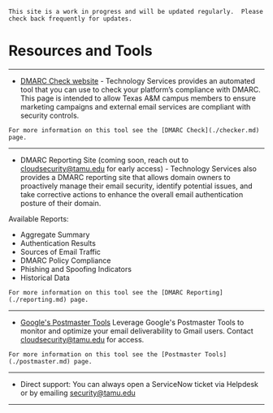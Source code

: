 ```admonish info
This site is a work in progress and will be updated regularly.  Please check back frequently for updates.
```

# Resources and Tools
---
- [DMARC Check website](https://dmarc-check.itsec.tamu.edu) - Technology Services provides an automated tool that you can use to check your platform’s compliance with DMARC. This page is intended to allow Texas A&M campus members to ensure marketing campaigns and external email services are compliant with security controls.

```admonish note
For more information on this tool see the [DMARC Check](./checker.md) page.
```
---
- DMARC Reporting Site (coming soon, reach out to [cloudsecurity@tamu.edu](mailto:cloudsecurity@tamu.edu) for early access) - Technology Services also provides a DMARC reporting site that allows domain owners to proactively manage their email security, identify potential issues, and take corrective actions to enhance the overall email authentication posture of their domain. 

Available Reports:
  - Aggregate Summary
  - Authentication Results
  - Sources of Email Traffic
  - DMARC Policy Compliance
  - Phishing and Spoofing Indicators
  - Historical Data

```admonish note
For more information on this tool see the [DMARC Reporting](./reporting.md) page.
```
---
- [Google's Postmaster Tools](https://www.gmail.com/postmaster/) Leverage Google's Postmaster Tools to monitor and optimize your email deliverability to Gmail users.  Contact [cloudsecurity@tamu.edu](mailto:cloudsecurity@tamu.edu) for access.

```admonish note
For more information on this tool see the [Postmaster Tools](./postmaster.md) page.
```
---
- Direct support: You can always open a ServiceNow ticket via Helpdesk or by emailing [security@tamu.edu](mailto:security@tamu.edu)

---
